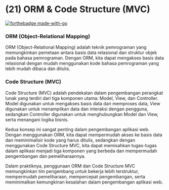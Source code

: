 # (21) ORM & Code Structure (MVC)
[![forthebadge made-with-go](http://ForTheBadge.com/images/badges/made-with-go.svg)](https://go.dev/)

### ORM (Object-Relational Mapping)
ORM (Object-Relational Mapping) adalah teknik pemrograman yang memungkinkan pemetaan antara basis data relasional dan struktur objek pada bahasa pemrograman. Dengan ORM, kita dapat mengakses basis data relasional dengan mudah menggunakan kode bahasa pemrograman yang lebih mudah dibaca dan ditulis.

### Code Structure (MVC)
Code Structure (MVC) adalah pendekatan dalam pengembangan perangkat lunak yang terdiri dari tiga komponen utama: Model, View, dan Controller. Model digunakan untuk mengakses basis data dan memproses data, View digunakan untuk menampilkan data dan interaksi dengan pengguna, sedangkan Controller digunakan untuk menghubungkan Model dan View, serta menangani logika bisnis.

Kedua konsep ini sangat penting dalam pengembangan aplikasi web. Dengan menggunakan ORM, kita dapat mempermudah akses ke basis data dan meminimalisir kode yang harus ditulis, sedangkan dengan menggunakan Code Structure MVC, kita dapat memisahkan tugas-tugas dalam aplikasi menjadi tiga komponen yang berbeda dan mempermudah pengembangan dan pemeliharaannya.

Dalam praktiknya, penggunaan ORM dan Code Structure MVC memungkinkan tim pengembang untuk bekerja lebih terstruktur, mempermudah pemeliharaan, mempercepat pengembangan, serta meminimalkan kemungkinan kesalahan dalam pengembangan aplikasi web.